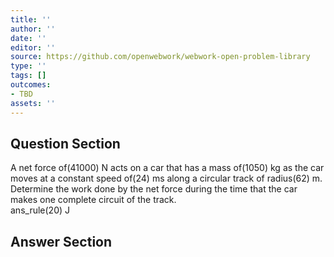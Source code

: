 ```yaml
---
title: ''
author: ''
date: ''
editor: ''
source: https://github.com/openwebwork/webwork-open-problem-library
type: ''
tags: []
outcomes:
- TBD
assets: ''
---
```


## Question Section 

 
  
A net force of(41000) N acts on a car that has a mass of(1050) kg as the car moves at a constant speed of(24) ms along a circular track of radius(62) m. Determine the work done by the net force during the time that the car makes one complete circuit of the track.  
 ans_rule(20) J



## Answer Section

